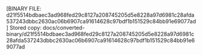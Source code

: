 [BINARY FILE: d21f5514bdbaec3ad968fed29c8127a208745205d5e8228a97d6981c28afda537243dbbc2630ac06b6907ca91614628c97bdf1b151529c84bb91e69077ad]
Stored copy: docs/converted-binary/d21f5514bdbaec3ad968fed29c8127a208745205d5e8228a97d6981c28afda537243dbbc2630ac06b6907ca91614628c97bdf1b151529c84bb91e69077ad
